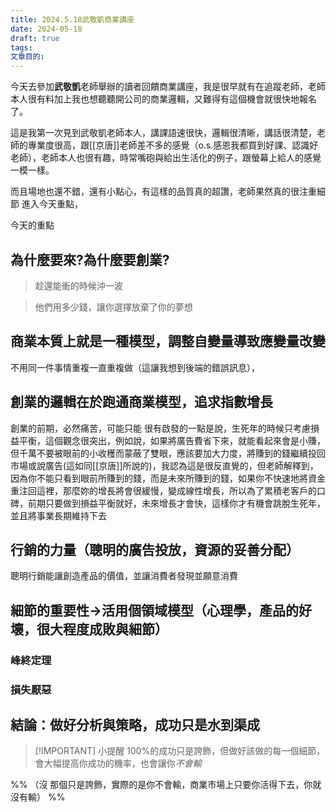 ```yaml
---
title: 2024.5.18武敬凱商業講座
date: 2024-05-18
draft: true
tags: 
文章目的:
---
```

今天去參加**武敬凱**老師舉辦的讀者回饋商業講座，我是很早就有在追蹤老師，老師本人很有料加上我也想聽聽開公司的商業邏輯，又難得有這個機會就很快地報名了。

這是我第一次見到武敬凱老師本人，講課語速很快，邏輯很清晰，講話很清楚，老師的專業度很高，跟[[京唐]]老師差不多的感覺（o.s.感恩我都買到好課、認識好老師），老師本人也很有趣，時常嘴砲與給出生活化的例子，跟螢幕上給人的感覺一模一樣。

而且場地也還不錯，還有小點心，有這樣的品質真的超讚，老師果然真的很注重細節
進入今天重點，

今天的重點

## 為什麼要來?為什麼要創業?

> 趁還能衝的時候沖一波

> 他們用多少錢，讓你選擇放棄了你的夢想


## 商業本質上就是一種模型，調整自變量導致應變量改變

不用同一件事情重複一直重複做（這讓我想到後端的錯誤訊息），
## 創業的邏輯在於跑通商業模型，追求指數增長

創業的前期，必然痛苦，可能只能
很有啟發的一點是說，生死年的時候只考慮損益平衡，這個觀念很突出，例如說，如果將廣告費省下來，就能看起來會是小賺，但千萬不要被眼前的小收穫而蒙蔽了雙眼，應該要加大力度，將賺到的錢繼續投回市場或說廣告(這如同[[京唐]]所說的)，我認為這是很反直覺的，但老師解釋到，因為你不能只看到眼前所賺到的錢，而是未來所賺到的錢，如果你不快速地將資金重注回這裡，那麼妳的增長將會很緩慢，變成線性增長，所以為了累積老客戶的口碑，前期只要做到損益平衡就好，未來增長才會快，這樣你才有機會跳脫生死年，並且將事業長期維持下去


## 行銷的力量（聰明的廣告投放，資源的妥善分配）



聰明行銷能讓創造產品的價值，並讓消費者發現並願意消費

## 細節的重要性→活用個領域模型（心理學，產品的好壞，很大程度成敗與細節）



### 峰終定理



### 損失厭惡


## 結論：做好分析與策略，成功只是水到渠成

> [!IMPORTANT] 小提醒
> 100%的成功只是誇飾，但做好該做的每一個細節，會大幅提高你成功的機率，也會讓你*不會輸*

%% （沒 那個只是誇飾，實際的是你不會輸，商業市場上只要你活得下去，你就沒有輸） %%

